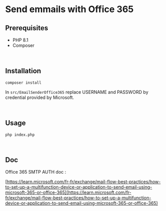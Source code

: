 # Send emmails with Office 365

## Prerequisites
* PHP 8.1
* Composer

<br>

## Installation

```
composer install
```
In `src/EmailSenderOffice365` replace USERNAME and PASSWORD by credential provided by Microsoft.

<br>

## Usage

```
php index.php
```

<br>

## Doc

Office 365 SMTP AUTH doc : 

[https://learn.microsoft.com/fr-fr/exchange/mail-flow-best-practices/how-to-set-up-a-multifunction-device-or-application-to-send-email-using-microsoft-365-or-office-365](https://learn.microsoft.com/fr-fr/exchange/mail-flow-best-practices/how-to-set-up-a-multifunction-device-or-application-to-send-email-using-microsoft-365-or-office-365)

